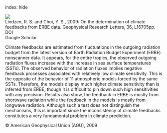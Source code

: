 index: hide

<div class="Citation">
    <div class="Citation-thumb CitationThumb-linked"  data-href="https://doi.org/10.1029/2009gl039628">
      <img src="https://static.claimspace.cloud/climate-study-static/refs/thumbs/10/Lindzen_and_Choi_2009-thumb.png" />
    </div>

  <div class="Citation-body">
    <div class="Citation-text">Lindzen, R. S. and Choi, Y. S., 2009: On the determination of climate feedbacks from ERBE data. <span class="Article-journal">Geophysical Research Letters, </span><span class="Article-volume">36, </span>L16705pp.</div>
    <div class="Citation-links">
      <div class="CitationLink" data-href="https://doi.org/10.1029/2009gl039628">
        <div class="CitationLink-icon CitationLink-Doi"></div>
        <div class="CitationLink-text">DOI</div>
      </div>
      <div class="CitationLink" data-href="https://scholar.google.com/scholar?q=10.1029/2009gl039628">
        <div class="CitationLink-icon CitationLink-Scholar"></div>
        <div class="CitationLink-text">Google Scholar</div>
      </div>
    </div>
  </div>
</div>

Climate feedbacks are estimated from fluctuations in the outgoing radiation budget from the latest version of Earth Radiation Budget Experiment (ERBE) nonscanner data. It appears, for the entire tropics, the observed outgoing radiation fluxes increase with the increase in sea surface temperatures (SSTs). The observed behavior of radiation fluxes implies negative feedback processes associated with relatively low climate sensitivity. This is the opposite of the behavior of 11 atmospheric models forced by the same SSTs. Therefore, the models display much higher climate sensitivity than is inferred from ERBE, though it is difficult to pin down such high sensitivities with any precision. Results also show, the feedback in ERBE is mostly from shortwave radiation while the feedback in the models is mostly from longwave radiation. Although such a test does not distinguish the mechanisms, this is important since the inconsistency of climate feedbacks constitutes a very fundamental problem in climate prediction.

<div class="Citation-copy">
&copy; American Geophysical Union (AGU), 2009
</div>